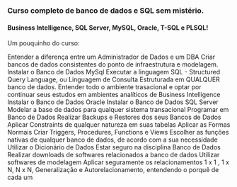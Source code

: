 ### Curso completo de banco de dados e SQL sem mistério.

#### Business Intelligence, SQL Server, MySQL, Oracle, T-SQL e PLSQL! 

Um pouquinho do curso:

Entender a diferença entre um Administrador de Dados e um DBA
Criar bancos de dados consistentes do ponto de infraestrutura e modelagem.
Instalar o Banco de Dados MySql
Executar a linguagem SQL - Structured Query Language, ou Linguagem de Consulta Estruturada em QUALQUER banco de dados.
Entender todo o ambiente trasacional e optar por continuar seus estudos em ambientes analíticos de Business Intelligence
Instalar o Banco de Dados Oracle
Instalar o Banco de Dados SQL Server
Modelar a base de dados para qualquer sistema transacional
Programar em Banco de Dados
Realizar Backups e Restores dos seus Bancos de Dados
Aplicar Constraints de qualquer natureza em suas tabelas
Aplicar as Formas Normais
Criar Triggers, Procedures, Functions e Views
Escolher as funções nativas de qualquer banco de dados, de acordo com a sua necessidade
Utilizar o Dicionário de Dados
Estar seguro na disciplina Banco de Dados
Realizar downloads de softwares relacionados a banco de dados
Utilizar softwares de modelagem
Aplicar seguramente os relacionamentos 1 x 1 , 1 x N, N x N, Generalização e Autorelacionamento, entendendo o porquê de cada um
